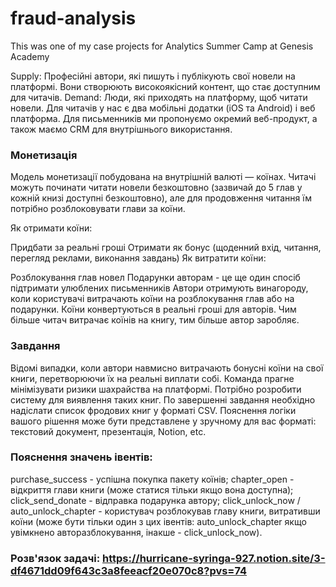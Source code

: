 # fraud-analysis
This was one of my case projects for Analytics Summer Camp at Genesis Academy

Supply: Професійні автори, які пишуть і публікують свої новели на
платформі. Вони створюють високоякісний контент, що стає доступним для
читачів.
Demand: Люди, які приходять на платформу, щоб читати новели.
Для читачів у нас є два мобільні додатки (iOS та Android) і веб платформа.
Для письменників ми пропонуємо окремий веб-продукт, а також маємо
CRM для внутрішнього використання.

### Монетизація

Модель монетизації побудована на внутрішній валюті — коїнах. Читачі
можуть починати читати новели безкоштовно (зазвичай до 5 глав у кожній
книзі доступні безкоштовно), але для продовження читання їм потрібно
розблоковувати глави за коїни.

Як отримати коїни:

Придбати за реальні гроші
Отримати як бонус (щоденний вхід, читання, перегляд реклами, виконання завдань)
Як витратити коїни:

Розблокування глав новел
Подарунки авторам - це ще один спосіб підтримати улюблених
письменників
Автори отримують винагороду, коли користувачі витрачають коїни на розблокування глав або на подарунки. Коїни конвертуються в реальні гроші для авторів. Чим більше читач витрачає коїнів на книгу, тим більше автор заробляє.

### Завдання

Відомі випадки, коли автори навмисно витрачають бонусні коїни на свої книги, перетворюючи їх на реальні виплати собі. Команда прагне мінімізувати ризики шахрайства на платформі. Потрібно розробити систему для виявлення таких книг. По завершенні завдання необхідно надіслати список фродових книг у форматі CSV. Пояснення логіки вашого рішення може бути представлене у зручному для вас форматі: текстовий документ, презентація, Notion, etc.

### Пояснення значень івентів:

purchase_success - успішна покупка пакету коїнів;
chapter_open - відкриття глави книги (може статися тільки якщо
вона доступна);
click_send_donate - відправка подарунка автору;
click_unlock_now / auto_unlock_chapter - користувач розблокував
главу книги, витративши коїни (може бути тільки один з цих
івентів: auto_unlock_chapter якщо увімкнено авторазблокування,
інакше - click_unlock_now).

### Розв'язок задачі: https://hurricane-syringa-927.notion.site/3-df4671dd09f643c3a8feeacf20e070c8?pvs=74
